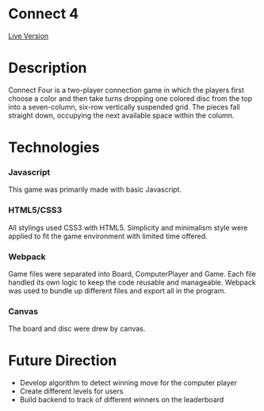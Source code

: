 # Connect 4

[Live Version]( https://jiangtt18.github.io/connect-four/)


# Description

Connect Four is a two-player connection game in which the players first choose a color and then take turns dropping one colored disc from the top into a seven-column, six-row vertically suspended grid. The pieces fall straight down, occupying the next available space within the column.


# Technologies
### Javascript
This game was primarily made with basic Javascript.  

### HTML5/CSS3
All stylings used CSS3 with HTML5. Simplicity and minimalism style were
applied to fit the game environment with limited time offered.

### Webpack
Game files were separated into Board, ComputerPlayer and Game. Each file handled its own logic to keep the code reusable and manageable. Webpack was used to bundle up different files and export all in the program.

### Canvas
The board and disc were drew by canvas.

# Future Direction
* Develop algorithm to detect winning move for the computer player
* Create different levels for users
* Build backend to track of different winners on the leaderboard
